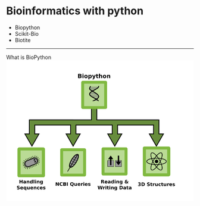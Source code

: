 # Bioinformatics with python

- Biopython
- Scikit-Bio
- Biotite
---
What is BioPython
<img src="imgs/biopythonoverview.png">

